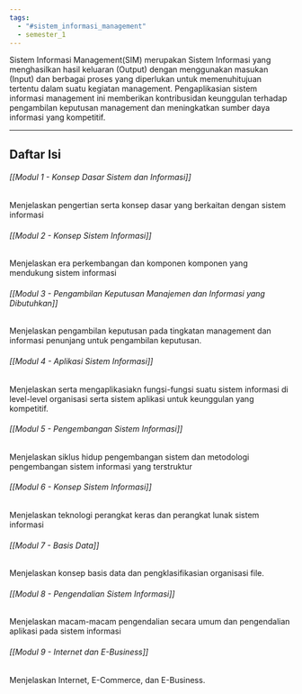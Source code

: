 ```yaml
---
tags:
  - "#sistem_informasi_management"
  - semester_1
---
```

Sistem Informasi Management(SIM) merupakan Sistem Informasi yang menghasilkan hasil keluaran (Output) dengan menggunakan masukan (Input) dan berbagai proses yang diperlukan untuk memenuhitujuan tertentu dalam suatu kegiatan management. Pengaplikasian sistem informasi management ini memberikan kontribusidan keunggulan terhadap pengambilan keputusan management dan meningkatkan sumber daya informasi yang kompetitif.

---

## Daftar Isi

###### [[Modul 1 - Konsep Dasar Sistem dan Informasi]]
Menjelaskan pengertian serta konsep dasar yang berkaitan dengan sistem informasi

###### [[Modul 2 - Konsep Sistem Informasi]]
Menjelaskan era perkembangan dan komponen komponen yang mendukung sistem informasi

###### [[Modul 3 - Pengambilan Keputusan Manajemen dan Informasi yang Dibutuhkan]]
Menjelaskan pengambilan keputusan pada tingkatan management dan informasi penunjang untuk pengambilan keputusan.

###### [[Modul 4 - Aplikasi Sistem Informasi]]
Menjelaskan serta mengaplikasiakn fungsi-fungsi suatu sistem informasi di level-level organisasi serta sistem aplikasi untuk keunggulan yang kompetitif.

###### [[Modul 5 - Pengembangan Sistem Informasi]]
Menjelaskan siklus hidup pengembangan sistem dan metodologi pengembangan sistem informasi yang terstruktur

###### [[Modul 6 - Konsep Sistem Informasi]]
Menjelaskan teknologi perangkat keras dan perangkat lunak sistem informasi

###### [[Modul 7 - Basis Data]]
Menjelaskan konsep basis data dan pengklasifikasian organisasi file.

###### [[Modul 8 - Pengendalian Sistem Informasi]]
Menjelaskan macam-macam pengendalian secara umum dan pengendalian aplikasi pada sistem informasi

###### [[Modul 9 - Internet dan E-Business]]
Menjelaskan Internet, E-Commerce, dan E-Business.



